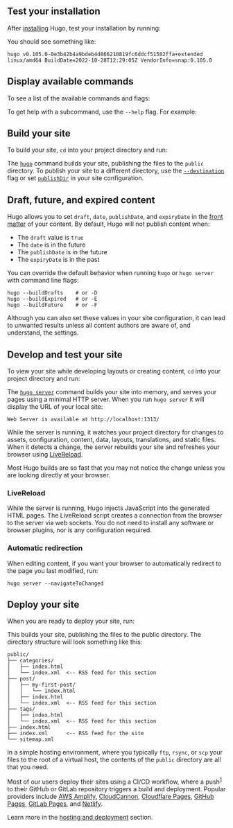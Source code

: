 ## Test your installation[](https://gohugo.io/getting-started/usage/#test-your-installation)

After [installing](https://gohugo.io/installation/) Hugo, test your installation by running:

You should see something like:

```
hugo v0.105.0-0e3b42b4a9bdeb4d866210819fc6ddcf51582ffa+extended linux/amd64 BuildDate=2022-10-28T12:29:05Z VendorInfo=snap:0.105.0
```

## Display available commands[](https://gohugo.io/getting-started/usage/#display-available-commands)

To see a list of the available commands and flags:

To get help with a subcommand, use the `--help` flag. For example:

## Build your site[](https://gohugo.io/getting-started/usage/#build-your-site)

To build your site, `cd` into your project directory and run:

The [`hugo`](https://gohugo.io/commands/hugo/) command builds your site, publishing the files to the `public` directory. To publish your site to a different directory, use the [`--destination`](https://gohugo.io/commands/hugo/#options) flag or set [`publishDir`](https://gohugo.io/getting-started/configuration/#publishdir) in your site configuration.

## Draft, future, and expired content[](https://gohugo.io/getting-started/usage/#draft-future-and-expired-content)

Hugo allows you to set `draft`, `date`, `publishDate`, and `expiryDate` in the [front matter](https://gohugo.io/content-management/front-matter/) of your content. By default, Hugo will not publish content when:

-   The `draft` value is `true`
-   The `date` is in the future
-   The `publishDate` is in the future
-   The `expiryDate` is in the past

You can override the default behavior when running `hugo` or `hugo server` with command line flags:

```
hugo --buildDrafts    # or -D
hugo --buildExpired   # or -E
hugo --buildFuture    # or -F
```

Although you can also set these values in your site configuration, it can lead to unwanted results unless all content authors are aware of, and understand, the settings.

## Develop and test your site[](https://gohugo.io/getting-started/usage/#develop-and-test-your-site)

To view your site while developing layouts or creating content, `cd` into your project directory and run:

The [`hugo server`](https://gohugo.io/commands/hugo_server/) command builds your site into memory, and serves your pages using a minimal HTTP server. When you run `hugo server` it will display the URL of your local site:

```
Web Server is available at http://localhost:1313/ 
```

While the server is running, it watches your project directory for changes to assets, configuration, content, data, layouts, translations, and static files. When it detects a change, the server rebuilds your site and refreshes your browser using [LiveReload](https://github.com/livereload/livereload-js).

Most Hugo builds are so fast that you may not notice the change unless you are looking directly at your browser.

### LiveReload[](https://gohugo.io/getting-started/usage/#livereload)

While the server is running, Hugo injects JavaScript into the generated HTML pages. The LiveReload script creates a connection from the browser to the server via web sockets. You do not need to install any software or browser plugins, nor is any configuration required.

### Automatic redirection[](https://gohugo.io/getting-started/usage/#automatic-redirection)

When editing content, if you want your browser to automatically redirect to the page you last modified, run:

```
hugo server --navigateToChanged
```

## Deploy your site[](https://gohugo.io/getting-started/usage/#deploy-your-site)

When you are ready to deploy your site, run:

This builds your site, publishing the files to the public directory. The directory structure will look something like this:

```
public/
├── categories/
│   ├── index.html
│   └── index.xml  <-- RSS feed for this section
├── post/
│   ├── my-first-post/
│   │   └── index.html
│   ├── index.html
│   └── index.xml  <-- RSS feed for this section
├── tags/
│   ├── index.html
│   └── index.xml  <-- RSS feed for this section
├── index.html
├── index.xml      <-- RSS feed for the site
└── sitemap.xml
```

In a simple hosting environment, where you typically `ftp`, `rsync`, or `scp` your files to the root of a virtual host, the contents of the `public` directory are all that you need.

Most of our users deploy their sites using a CI/CD workflow, where a push<sup id="fnref:1"><a href="https://gohugo.io/getting-started/usage/#fn:1" role="doc-noteref">1</a></sup> to their GitHub or GitLab repository triggers a build and deployment. Popular providers include [AWS Amplify](https://aws.amazon.com/amplify/), [CloudCannon](https://cloudcannon.com/), [Cloudflare Pages](https://pages.cloudflare.com/), [GitHub Pages](https://pages.github.com/), [GitLab Pages](https://docs.gitlab.com/ee/user/project/pages/), and [Netlify](https://www.netlify.com/).

Learn more in the [hosting and deployment](https://gohugo.io/hosting-and-deployment/) section.